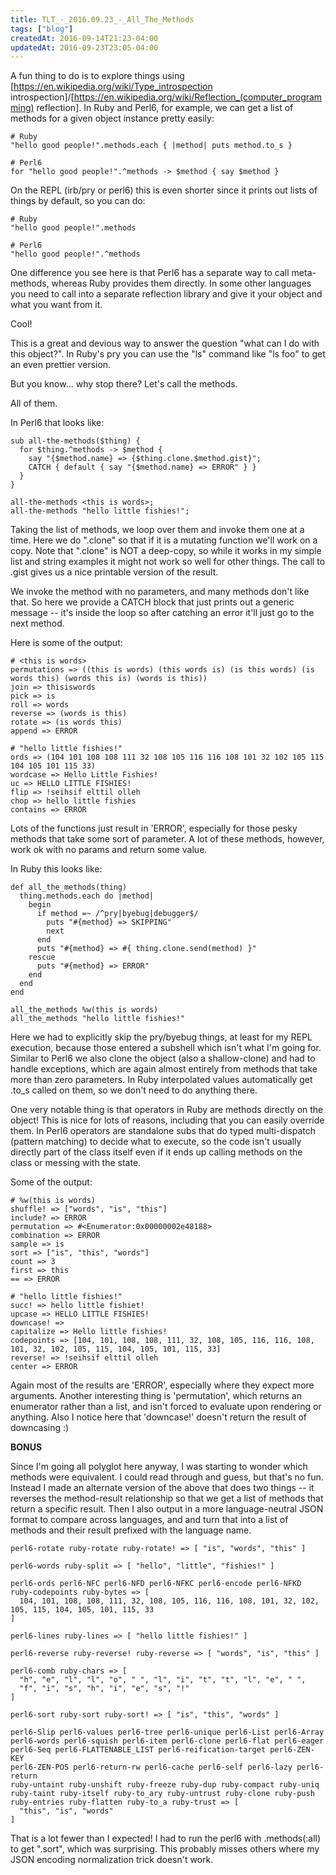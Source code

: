 ```yaml
---
title: TLT_-_2016.09.23_-_All_The_Methods
tags: ["blog"]
createdAt: 2016-09-14T21:23-04:00
updatedAt: 2016-09-23T23:05-04:00
---
```


A fun thing to do is to explore things using [https://en.wikipedia.org/wiki/Type_introspection introspection]/[https://en.wikipedia.org/wiki/Reflection_(computer_programming) reflection]. In Ruby and Perl6, for example, we can get a list of methods for a given object instance pretty easily:

```
# Ruby
"hello good people!".methods.each { |method| puts method.to_s }

# Perl6
for "hello good people!".^methods -> $method { say $method }
```

On the REPL (irb/pry or perl6) this is even shorter since it prints out lists of things by default, so you can do:

```
# Ruby
"hello good people!".methods

# Perl6
"hello good people!".^methods
```

One difference you see here is that Perl6 has a separate way to call meta-methods, whereas Ruby provides them directly. In some other languages you need to call into a separate reflection library and give it your object and what you want from it.

Cool!

This is a great and devious way to answer the question "what can I do with this object?". In Ruby's pry you can use the "ls" command like "ls foo" to get an even prettier version.

But you know... why stop there? Let's call the methods.

All of them.

In Perl6 that looks like:
```
sub all-the-methods($thing) {
  for $thing.^methods -> $method {
    say "{$method.name} => {$thing.clone.$method.gist}";
    CATCH { default { say "{$method.name} => ERROR" } }
  }
}

all-the-methods <this is words>;
all-the-methods "hello little fishies!";
```

Taking the list of methods, we loop over them and invoke them one at a time. Here we do ".clone" so that if it is a mutating function we'll work on a copy. Note that ".clone" is NOT a deep-copy, so while it works in my simple list and string examples it might not work so well for other things. The call to .gist gives us a nice printable version of the result.

We invoke the method with no parameters, and many methods don't like that. So here we provide a CATCH block that just prints out a generic message -- it's inside the loop so after catching an error it'll just go to the next method.

Here is some of the output:
```
# <this is words>
permutations => ((this is words) (this words is) (is this words) (is words this) (words this is) (words is this))
join => thisiswords
pick => is
roll => words
reverse => (words is this)
rotate => (is words this)
append => ERROR

# "hello little fishies!"
ords => (104 101 108 108 111 32 108 105 116 116 108 101 32 102 105 115 104 105 101 115 33)
wordcase => Hello Little Fishies!
uc => HELLO LITTLE FISHIES!
flip => !seihsif elttil olleh
chop => hello little fishies
contains => ERROR
```

Lots of the functions just result in 'ERROR', especially for those pesky methods that take some sort of parameter. A lot of these methods, however, work ok with no params and return some value.

In Ruby this looks like:
```
def all_the_methods(thing)
  thing.methods.each do |method|
    begin
      if method =~ /^pry|byebug|debugger$/
        puts "#{method} => SKIPPING"
        next
      end
      puts "#{method} => #{ thing.clone.send(method) }"
    rescue
      puts "#{method} => ERROR"
    end
  end
end

all_the_methods %w(this is words)
all_the_methods "hello little fishies!"
```

Here we had to explicitly skip the pry/byebug things, at least for my REPL execution, because those entered a subshell which isn't what I'm going for. Similar to Perl6 we also clone the object (also a shallow-clone) and had to handle exceptions, which are again almost entirely from methods that take more than zero parameters. In Ruby interpolated values automatically get .to_s called on them, so we don't need to do anything there.

One very notable thing is that operators in Ruby are methods directly on the object! This is nice for lots of reasons, including that you can easily override them. In Perl6 operators are standalone subs that do typed multi-dispatch (pattern matching) to decide what to execute, so the code isn't usually directly part of the class itself even if it ends up calling methods on the class or messing with the state.

Some of the output:
```
# %w(this is words)
shuffle! => ["words", "is", "this"]
include? => ERROR
permutation => #<Enumerator:0x00000002e48188>
combination => ERROR
sample => is
sort => ["is", "this", "words"]
count => 3
first => this
== => ERROR

# "hello little fishies!"
succ! => hello little fishiet!
upcase => HELLO LITTLE FISHIES!
downcase! => 
capitalize => Hello little fishies!
codepoints => [104, 101, 108, 108, 111, 32, 108, 105, 116, 116, 108, 101, 32, 102, 105, 115, 104, 105, 101, 115, 33]
reverse! => !seihsif elttil olleh
center => ERROR
```

Again most of the results are 'ERROR', especially where they expect more arguments. Another interesting thing is 'permutation', which returns an enumerator rather than a list, and isn't forced to evaluate upon rendering or anything. Also I notice here that 'downcase!' doesn't return the result of downcasing :)

<b>BONUS</b>

Since I'm going all polyglot here anyway, I was starting to wonder which methods were equivalent. I could read through and guess, but that's no fun. Instead I made an alternate version of the above that does two things -- it reverses the method-result relationship so that we get a list of methods that return a specific result. Then I also output in a more language-neutral JSON format to compare across languages, and and turn that into a list of methods and their result prefixed with the language name.

```
perl6-rotate ruby-rotate ruby-rotate! => [ "is", "words", "this" ]

perl6-words ruby-split => [ "hello", "little", "fishies!" ]

perl6-ords perl6-NFC perl6-NFD perl6-NFKC perl6-encode perl6-NFKD ruby-codepoints ruby-bytes => [
  104, 101, 108, 108, 111, 32, 108, 105, 116, 116, 108, 101, 32, 102, 105, 115, 104, 105, 101, 115, 33
]

perl6-lines ruby-lines => [ "hello little fishies!" ]

perl6-reverse ruby-reverse! ruby-reverse => [ "words", "is", "this" ]

perl6-comb ruby-chars => [
  "h", "e", "l", "l", "o", " ", "l", "i", "t", "t", "l", "e", " ",
  "f", "i", "s", "h", "i", "e", "s", "!"
]

perl6-sort ruby-sort ruby-sort! => [ "is", "this", "words" ]

perl6-Slip perl6-values perl6-tree perl6-unique perl6-List perl6-Array
perl6-words perl6-squish perl6-item perl6-clone perl6-flat perl6-eager
perl6-Seq perl6-FLATTENABLE_LIST perl6-reification-target perl6-ZEN-KEY
perl6-ZEN-POS perl6-return-rw perl6-cache perl6-self perl6-lazy perl6-return
ruby-untaint ruby-unshift ruby-freeze ruby-dup ruby-compact ruby-uniq
ruby-taint ruby-itself ruby-to_ary ruby-untrust ruby-clone ruby-push
ruby-entries ruby-flatten ruby-to_a ruby-trust => [
  "this", "is", "words"
]

```

That is a lot fewer than I expected! I had to run the perl6 with .methods(:all) to get ".sort", which was surprising. This probably misses others where my JSON encoding normalization trick doesn't work.


